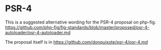 PSR-4
=====

This is a suggested alternative wording for the PSR-4 proposal on php-fig.
https://github.com/php-fig/fig-standards/blob/master/proposed/psr-4-autoloader/psr-4-autoloader.md

The proposal itself is in
https://github.com/donquixote/psr-4/psr-4.md
